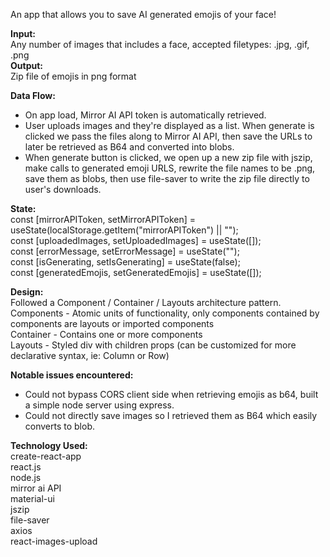 An app that allows you to save AI generated emojis of your face!

<b> Input: </b> <br />
Any number of images that includes a face, accepted filetypes: .jpg, .gif, .png <br />
<b> Output: </b> <br />
Zip file of emojis in png format<br />

<b> Data Flow: </b> <br />
- On app load, Mirror AI API token is automatically retrieved. <br />
- User uploads images and they're displayed as a list. When generate is clicked we pass the files along to Mirror AI API, then   save the URLs to later be retrieved as B64 and converted into blobs. 
- When generate button is clicked, we open up a new zip file with jszip, make calls to generated emoji URLS, rewrite the file     names to be .png, save them as blobs, then use file-saver to write the zip file directly to user's downloads. 

<b> State: </b><br />
  const [mirrorAPIToken, setMirrorAPIToken] = useState(localStorage.getItem("mirrorAPIToken") || "");<br />
  const [uploadedImages, setUploadedImages] = useState([]);<br />
  const [errorMessage, setErrorMessage] = useState("");<br />
  const [isGenerating, setIsGenerating] = useState(false);<br />
  const [generatedEmojis, setGeneratedEmojis] = useState([]);<br />

<b> Design: </b> <br />
Followed a Component / Container / Layouts architecture pattern. <br />
Components - Atomic units of functionality, only components contained by components are layouts or imported components  <br />
Container - Contains one or more components <br />
Layouts - Styled div with children props (can be customized for more declarative syntax, ie: Column or Row) <br />

<b> Notable issues encountered: </b><br />
- Could not bypass CORS client side when retrieving emojis as b64, built a simple node server using express.<br />
- Could not directly save images so I retrieved them as B64 which easily converts to blob. <br />

<b> Technology Used: </b> <br />
create-react-app <br />
react.js <br />
node.js <br />
mirror ai API <br />
material-ui <br />
jszip <br />
file-saver <br />
axios <br />
react-images-upload <br />
